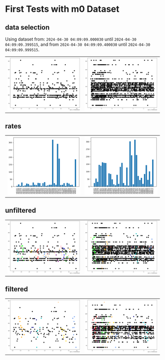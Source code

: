 # First Tests with m0 Dataset

## data selection
Using dataset from: `2024-04-30 04:09:09.000030` until `2024-04-30 04:09:09.399515`, and from `2024-04-30 04:09:09.400030` until `2024-04-30 04:09:09.999515`.

|                              |                               |
| :--------------------------: | :---------------------------: |
| ![m0](data_overview_low.png) | ![m0](data_overview_high.png) |

## rates

|                     |                      |
| :-----------------: | :------------------: |
| ![m0](rate_low.png) | ![m0](rate_high.png) |

## unfiltered

|                         |                          |
| :---------------------: | :----------------------: |
| ![m0](low_activity.png) | ![m0](high_activity.png) |

## filtered

|                                  |                                   |
| :------------------------------: | :-------------------------------: |
| ![m0](low_activity_filtered.png) | ![m0](high_activity_filtered.png) |

